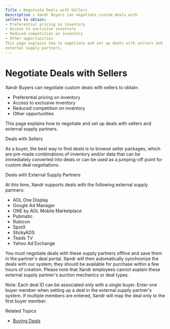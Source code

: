 ```yaml
---
Title : Negotiate Deals with Sellers
Description : Xandr Buyers can negotiate custom deals with
sellers to obtain:
- Preferential pricing on inventory
- Access to exclusive inventory
- Reduced competition on inventory
- Other opportunities
This page explains how to negotiate and set up deals with sellers and
external supply partners.
---
```



# Negotiate Deals with Sellers



Xandr Buyers can negotiate custom deals with
sellers to obtain:

- Preferential pricing on inventory
- Access to exclusive inventory
- Reduced competition on inventory
- Other opportunities

This page explains how to negotiate and set up deals with sellers and
external supply partners.

Deals with Sellers

As a buyer, the best way to find deals is to browse seller packages,
which are pre-made combinations of inventory and/or data that can be
immediately converted into deals or can be used as a jumping-off point
for custom deal negotiations.

Deals with External Supply Partners

At this time, Xandr supports deals with the
following external supply partners:

- AOL One Display
- Google Ad Manager
- ONE by AOL Mobile Marketplace
- Pubmatic
- Rubicon
- SpotX
- StickyADS
- Teads TV
- Yahoo Ad Exchange

You must negotiate deals with these supply partners offline and save
them in the partner's deal portal. Xandr will
then automatically synchronize the deals with our system; they should be
available for purchase within a few hours of creation. Please note that
Xandr employees cannot explain these external
supply partner's auction mechanics or deal types.



Note: Each deal ID can be associated
only with a single buyer. Enter one buyer member when setting up a deal
in the external supply partner's system. If multiple members are
entered, Xandr will map the deal only to the
first buyer member.



Related Topics

- <a href="buying-deals.html" class="xref">Buying Deals</a>




